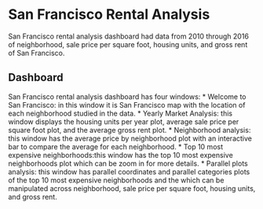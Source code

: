 # San Francisco Rental Analysis
San Francisco rental analysis dashboard had data from 2010 through 2016 of neighborhood, sale price per square foot, housing units, and gross rent of San Francisco.

## Dashboard
San Francisco rental analysis dashboard has four windows:
    * Welcome to San Francisco: in this window it is San Francisco map with the location of each neighborhood studied in the data.
    * Yearly Market Analysis: this window displays the housing units per year plot, average sale price per square foot plot, and the average gross rent plot.
    * Neighborhood analysis: this window has the average price by neighborhood plot with an interactive bar to compare the average for each neighborhood. 
    * Top 10 most expensive neighborhoods:this window has the top 10 most expensive neighborhoods plot which can be zoom in for more details.
    * Parallel plots analysis: this window has parallel coordinates and parallel categories plots of the top 10 most expensive neighborhoods and the which can be manipulated across neighborhood, sale price per square foot, housing units, and gross rent.
  
   
  
    